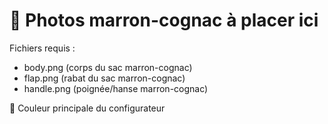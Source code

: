 # 📸 Photos marron-cognac à placer ici

Fichiers requis :
- body.png (corps du sac marron-cognac)
- flap.png (rabat du sac marron-cognac)  
- handle.png (poignée/hanse marron-cognac)

🎯 Couleur principale du configurateur
